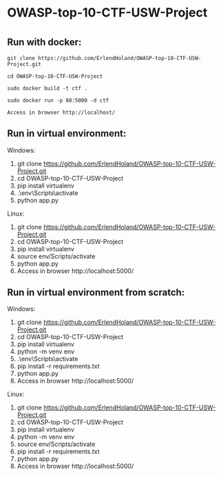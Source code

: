 # OWASP-top-10-CTF-USW-Project


# 

## Run with docker:

``` 
git clone https://github.com/ErlendHoland/OWASP-top-10-CTF-USW-Project.git

cd OWASP-top-10-CTF-USW-Project

sudo docker build -t ctf .

sudo docker run -p 80:5000 -d ctf

Access in browser http://localhost/
```

## Run in virtual environment:
Windows:
1. git clone https://github.com/ErlendHoland/OWASP-top-10-CTF-USW-Project.git
2. cd OWASP-top-10-CTF-USW-Project
3. pip install virtualenv
4. .\env\Scripts\activate
5. python app.py

Linux:
1. git clone https://github.com/ErlendHoland/OWASP-top-10-CTF-USW-Project.git
2. cd OWASP-top-10-CTF-USW-Project
3. pip install virtualenv
4. source env/Scripts/activate
5. python app.py
6. Access in browser http://localhost:5000/



## Run in virtual environment from scratch:

Windows:
1. git clone https://github.com/ErlendHoland/OWASP-top-10-CTF-USW-Project.git
2. cd OWASP-top-10-CTF-USW-Project
3. pip install virtualenv
4. python -m venv env
5. .\env\Scripts\activate
6. pip install -r requirements.txt
7. python app.py
8. Access in browser http://localhost:5000/

Linux:
1. git clone https://github.com/ErlendHoland/OWASP-top-10-CTF-USW-Project.git
2. cd OWASP-top-10-CTF-USW-Project
3. pip install virtualenv
4. python -m venv env
5. source env/Scripts/activate
6. pip install -r requirements.txt
7. python app.py
8. Access in browser http://localhost:5000/
